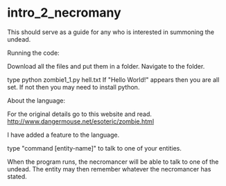 # intro_2_necromany
This should serve as a guide for any who is interested in summoning the undead. 

Running the code:

Download all the files and put them in a folder. 
Navigate to the folder. 

type python zombie1_1.py hell.txt
If "Hello World!" appears then you are all set. 
If not then you may need to install python.

About the language: 

For the original details go to this website and read. 
http://www.dangermouse.net/esoteric/zombie.html

I have added a feature to the language. 

type "command [entity-name]" to talk to one of your entities. 

When the program runs, the necromancer will be able to talk to one of the undead. 
The entity may then remember whatever the necromancer has stated.  
